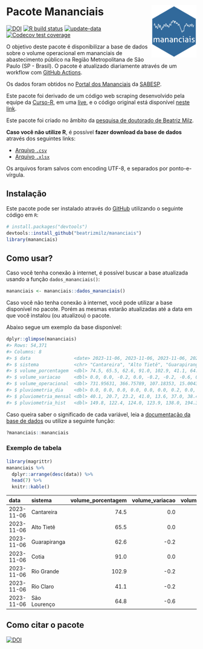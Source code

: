 
<!-- README.md is generated from README.Rmd. Please edit that file -->

# Pacote Mananciais <img src="man/figures/hexlogo.png" align="right" width = "120px"/>

<!-- badges: start -->

[![DOI](https://zenodo.org/badge/DOI/10.5281/zenodo.4733056.svg)](https://doi.org/10.5281/zenodo.4733056)
[![R build
status](https://github.com/beatrizmilz/mananciais/workflows/R-CMD-check/badge.svg)](https://github.com/beatrizmilz/mananciais/actions)
[![update-data](https://github.com/beatrizmilz/mananciais/actions/workflows/2-update_data.yaml/badge.svg)](https://github.com/beatrizmilz/mananciais/actions/workflows/2-update_data.yaml)
[![Codecov test
coverage](https://codecov.io/gh/beatrizmilz/mananciais/branch/master/graph/badge.svg)](https://codecov.io/gh/beatrizmilz/mananciais?branch=master)
<!-- badges: end -->

O objetivo deste pacote é disponibilizar a base de dados sobre o volume
operacional em mananciais de abastecimento público na Região
Metropolitana de São Paulo (SP - Brasil). O pacote é atualizado
diariamente através de um workflow com [GitHub
Actions](https://github.com/beatrizmilz/mananciais/actions).

Os dados foram obtidos no [Portal dos
Mananciais](http://mananciais.sabesp.com.br/Situacao) da
[SABESP](http://site.sabesp.com.br/site/Default.aspx).

Este pacote foi derivado de um código web scraping desenvolvido pela
equipe da [Curso-R](https://www.curso-r.com/), em uma
[live](https://youtu.be/jvZIxrMmOcQ), e o código original está
disponível [neste
link](https://github.com/curso-r/lives/blob/master/drafts/20200730_scraper_sabesp.R).

Este pacote foi criado no âmbito da [pesquisa de doutorado de Beatriz
Milz](https://beatrizmilz.github.io/tese/).

**Caso você não utilize R**, é possível **fazer download da base de
dados** através dos seguintes links:

- [Arquivo
  `.csv`](https://github.com/beatrizmilz/mananciais/raw/master/inst/extdata/mananciais.csv)
- [Arquivo
  `.xlsx`](https://github.com/beatrizmilz/mananciais/blob/master/inst/extdata/mananciais.xlsx?raw=true)

Os arquivos foram salvos com encoding UTF-8, e separados por
ponto-e-vírgula.

## Instalação

Este pacote pode ser instalado através do [GitHub](https://github.com/)
utilizando o seguinte código em `R`:

``` r
# install.packages("devtools")
devtools::install_github("beatrizmilz/mananciais")
library(mananciais)
```

## Como usar?

Caso você tenha conexão à internet, é possível buscar a base atualizada
usando a função `dados_mananciais()`:

``` r
mananciais <- mananciais::dados_mananciais() 
```

Caso você não tenha conexão à internet, você pode utilizar a base
disponível no pacote. Porém as mesmas estarão atualizadas até a data em
que você instalou (ou atualizou) o pacote.

Abaixo segue um exemplo da base disponível:

``` r
dplyr::glimpse(mananciais)
#> Rows: 54,371
#> Columns: 8
#> $ data                <date> 2023-11-06, 2023-11-06, 2023-11-06, 2023-11-06, 2…
#> $ sistema             <chr> "Cantareira", "Alto Tietê", "Guarapiranga", "Cotia…
#> $ volume_porcentagem  <dbl> 74.5, 65.5, 62.6, 91.0, 102.9, 41.1, 64.8, 74.5, 6…
#> $ volume_variacao     <dbl> 0.0, 0.0, -0.2, 0.0, -0.2, -0.2, -0.6, 0.1, 0.0, 0…
#> $ volume_operacional  <dbl> 731.95631, 366.75789, 107.18353, 15.00430, 115.454…
#> $ pluviometria_dia    <dbl> 0.0, 0.0, 0.0, 0.0, 0.0, 0.0, 0.2, 0.0, 0.1, 0.0, …
#> $ pluviometria_mensal <dbl> 40.1, 20.7, 23.2, 41.0, 13.6, 37.0, 38.4, 40.1, 20…
#> $ pluviometria_hist   <dbl> 149.8, 122.4, 124.0, 123.9, 138.0, 194.3, 150.4, 1…
```

Caso queira saber o significado de cada variável, leia a [documentação
da base de
dados](https://beatrizmilz.github.io/mananciais/reference/mananciais.html)
ou utilize a seguinte função:

``` r
?mananciais::mananciais
```

### Exemplo de tabela

``` r
library(magrittr)
mananciais %>% 
  dplyr::arrange(desc(data)) %>% 
  head(7) %>%
  knitr::kable()
```

| data       | sistema      | volume_porcentagem | volume_variacao | volume_operacional | pluviometria_dia | pluviometria_mensal | pluviometria_hist |
|:-----------|:-------------|-------------------:|----------------:|-------------------:|-----------------:|--------------------:|------------------:|
| 2023-11-06 | Cantareira   |               74.5 |             0.0 |          731.95631 |              0.0 |                40.1 |             149.8 |
| 2023-11-06 | Alto Tietê   |               65.5 |             0.0 |          366.75789 |              0.0 |                20.7 |             122.4 |
| 2023-11-06 | Guarapiranga |               62.6 |            -0.2 |          107.18353 |              0.0 |                23.2 |             124.0 |
| 2023-11-06 | Cotia        |               91.0 |             0.0 |           15.00430 |              0.0 |                41.0 |             123.9 |
| 2023-11-06 | Rio Grande   |              102.9 |            -0.2 |          115.45480 |              0.0 |                13.6 |             138.0 |
| 2023-11-06 | Rio Claro    |               41.1 |            -0.2 |            5.61640 |              0.0 |                37.0 |             194.3 |
| 2023-11-06 | São Lourenço |               64.8 |            -0.6 |           57.54171 |              0.2 |                38.4 |             150.4 |

## Como citar o pacote

[![DOI](https://zenodo.org/badge/DOI/10.5281/zenodo.4733056.svg)](https://doi.org/10.5281/zenodo.4733056)
